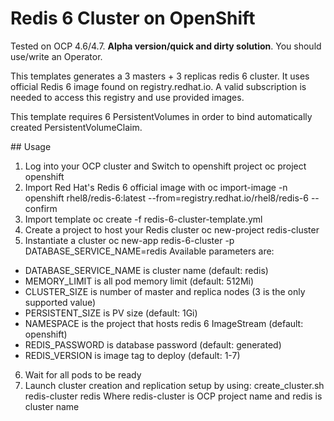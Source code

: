 # Redis 6 Cluster on OpenShift

Tested on OCP 4.6/4.7. **Alpha version/quick and dirty solution**. You should use/write an Operator.

This templates generates a 3 masters + 3 replicas redis 6 cluster. It uses official Redis 6 image found on registry.redhat.io. A valid subscription is needed to access this registry and use provided images.

This template requires 6 PersistentVolumes in order to bind automatically created PersistentVolumeClaim.

## Usage
1. Log into your OCP cluster and Switch to openshift project
        oc project openshift
2. Import Red Hat's Redis 6 official image with 
        oc import-image -n openshift rhel8/redis-6:latest --from=registry.redhat.io/rhel8/redis-6 --confirm
3. Import template
        oc create -f redis-6-cluster-template.yml
4. Create a project to host your Redis cluster
        oc new-project redis-cluster
5. Instantiate a cluster
        oc new-app redis-6-cluster -p DATABASE_SERVICE_NAME=redis
Available parameters are:
- DATABASE_SERVICE_NAME is cluster name (default: redis)
- MEMORY_LIMIT is all pod memory limit (default: 512Mi)
- CLUSTER_SIZE is number of master and replica nodes (3 is the only supported value)
- PERSISTENT_SIZE is PV size (default: 1Gi)
- NAMESPACE is the project that hosts redis 6 ImageStream (default: openshift)
- REDIS_PASSWORD is database password (default: generated)
- REDIS_VERSION is image tag to deploy (default: 1-7)
6. Wait for all pods to be ready
7. Launch cluster creation and replication setup by using:
        create_cluster.sh redis-cluster redis
Where redis-cluster is OCP project name and redis is cluster name

